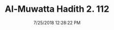 ---
title        : "Al-Muwatta Hadith 2. 112"
date         : 7/25/2018 12:28:22 PM
draft        : false
type         : "hadith"
layout       : "hadith"
BookCode     : "AMH"
VolumeNumber : "2"
HadithNumber : "112"
categories  :  ["Purity - The Urine of an Infant Boy"]
---
